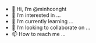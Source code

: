 - 👋 Hi, I’m @minhconght
- 👀 I’m interested in ...
- 🌱 I’m currently learning ...
- 💞️ I’m looking to collaborate on ...
- 📫 How to reach me ...

<!---
minhconght/minhconght is a ✨ special ✨ repository because its `README.md` (this file) appears on your GitHub profile.
You can click the Preview link to take a look at your changes.
--->
